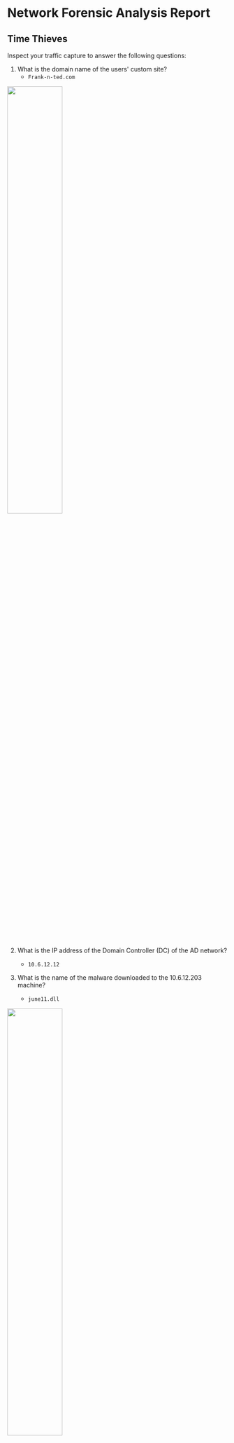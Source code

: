 # Network Forensic Analysis Report

## Time Thieves 
Inspect your traffic capture to answer the following questions:

1. What is the domain name of the users' custom site? 
   - `Frank-n-ted.com`

<img src="https://github.com/edwardhough/wordpress-vuln/blob/main/images/image5(1).png" width=50% height=50%>

2. What is the IP address of the Domain Controller (DC) of the AD network? 
   - `10.6.12.12`

3. What is the name of the malware downloaded to the 10.6.12.203 machine? 
   - `june11.dll`

<img src="https://github.com/edwardhough/wordpress-vuln/blob/main/images/image7(1).png" width=50% height=50%>

<img src="https://github.com/edwardhough/wordpress-vuln/blob/main/images/image6(1).png" width=50% height=50%>

4. Upload the file to [VirusTotal.com](https://www.virustotal.com/gui/). 

<img src="https://github.com/edwardhough/wordpress-vuln/blob/main/images/image8(1).png" width=50% height=50%>


5. What kind of malware is this classified as?
   - This malware is classified as a Trojan


## Vulnerable Windows Machine

1. Find the following information about the infected Windows machine:
    - Host name: `ROTTERDAM-PC`
    - IP address: `172.16.4.205`
    - MAC address: `00:59:07:b0:63:a4`

<img src="https://github.com/edwardhough/wordpress-vuln/blob/main/images/image4(1).png" width=50% height=50%>
    
2. What is the username of the Windows user whose computer is infected?
   - `mattijs.devries`

<img src="https://github.com/edwardhough/wordpress-vuln/blob/main/images/image10(1).png" width=50% height=50%>

3. What are the IP addresses used in the actual infection traffic?
   - `185.243.115.84`

<img src="https://github.com/edwardhough/wordpress-vuln/blob/main/images/image9(1).png" width=50% height=50%>

4. Retrieve the desktop background of the Windows host.

<img src="https://github.com/edwardhough/wordpress-vuln/blob/main/images/image3(1).png" width=50% height=50%>

<img src="https://github.com/edwardhough/wordpress-vuln/blob/main/images/image1(1).png" width=50% height=50%>

---

## Illegal Downloads

1. Find the following information about the machine with IP address `10.0.0.201`:
    - MAC address
    - Windows username
    - OS version

2. Which torrent file did the user download?
